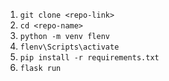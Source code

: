 1. `git clone <repo-link>`
2. `cd <repo-name>`
3. `python -m venv flenv`
4. `flenv\Scripts\activate`
5. `pip install -r requirements.txt`
6. `flask run`